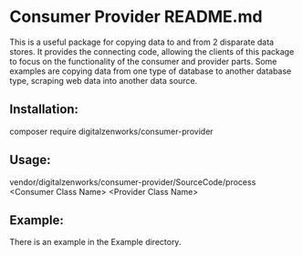 # Consumer Provider README.md

This is a useful package for copying data to and from 2 disparate data stores.  It provides the connecting code, allowing the clients of this package to focus on the functionality of the consumer and provider parts.  Some examples are copying data from one type of database to another database type, scraping web data into another data source.

## Installation:
composer require digitalzenworks/consumer-provider

## Usage:
vendor/digitalzenworks/consumer-provider/SourceCode/process &lt;Consumer Class Name&gt; &lt;Provider Class Name&gt;

## Example:
There is an example in the Example directory.
